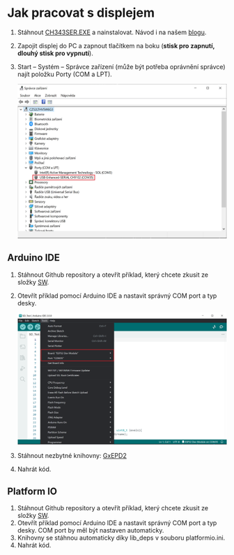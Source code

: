# Jak pracovat s displejem

1. Stáhnout [CH343SER.EXE](http://www.wch-ic.com/search?t=all&q=CH9102) a nainstalovat. Návod i na našem [blogu](https://blog.laskakit.cz/instalace-ovladace-prevodniku-usb-na-uart-ch340/).

2. Zapojit displej do PC a zapnout tlačítkem na boku (**stisk pro zapnutí, dlouhý stisk pro vypnutí**).

3. Start – Systém – Správce zařízení (může být potřeba oprávnění správce) najít položku Porty (COM a LPT).

    ![COM_port](../img/COM_port.jpg)

## Arduino IDE
1. Stáhnout Github repository a otevřít příklad, který chcete zkusit ze složky [SW](../SW).
2. Otevřít příklad pomocí Arduino IDE a nastavit správný COM port a typ desky.
   
    ![ArduinoIDE_set](../img/ArduinoIDE_set.png)

3. Stáhnout nezbytné knihovny: [GxEPD2](https://github.com/ZinggJM/GxEPD2)
4. Nahrát kód.
## Platform IO
1. Stáhnout Github repository a otevřít příklad, který chcete zkusit ze složky [SW](../SW).
2. Otevřít příklad pomocí Arduino IDE a nastavit správný COM port a typ desky. COM port by měl být nastaven automaticky.
3. Knihovny se stáhnou automaticky díky lib_deps v souboru platformio.ini.
4. Nahrát kód.